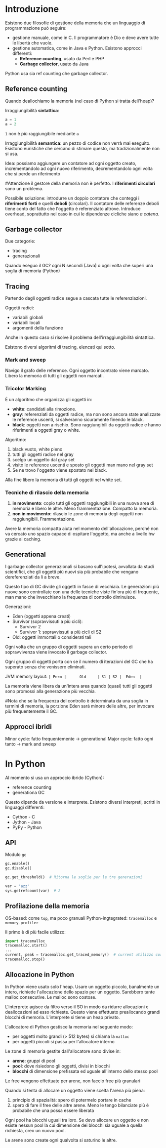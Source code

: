 # Introduzione
Esistono due filosofie di gestione della memoria che un linguaggio di programmazione può seguire:
- gestione manuale, come in C. Il programmatore è Dio e deve avere tutte le libertà che vuole.
- gestione automatica, come in Java e Python. Esistono approcci differenti:
	- **Reference counting**, usato da Perl e PHP
	- **Garbage collector**, usato da Java

Python usa sia ref counting che garbage collector.

## Reference counting
Quando deallochiamo la memoria (nel caso di Python si tratta dell'heap)?

Irraggiungibilità **sintattica**:
```Python
a = 1
a = 2
```
`1` non è più raggiungibile mediante `a`

Irraggiungibilità **semantica**: un pezzo di codice non verrà mai eseguito. Esistono euristiche che cercano di stimare questo, ma tradizionalmente non si usa.

Idea: possiamo aggiungere un contatore ad ogni oggetto creato, incrementandolo ad ogni nuovo riferimento, decrementandolo ogni volta che si perde un riferimento

#Attenzione il gestore della memoria non è perfetto. I **riferimenti circolari** sono un problema.

Possibile soluzione: introdurre un doppio contatore che conteggi i **riferimenti forti** e quelli **deboli** (circolari). Il contatore delle referenze deboli tiene conto del fatto che l'oggetto è referenziato altrove. Introduce overhead, soprattutto nel caso in cui le dipendenze cicliche siano *a catena*.

## Garbage collector
Due categorie:
- tracing
- generazionali

Quando eseguo il GC? ogni N secondi (Java) o ogni volta che superi una soglia di memoria (Python)
## Tracing
Partendo dagli oggetti radice segue a cascata tutte le referenziazioni.

Oggetti radici:
- variabili globali
- variabili locali
- argomenti della funzione

Anche in questo caso si risolve il problema dell'irraggiungibilità sintattica.

Esistono diversi algoritmi di tracing, elencati qui sotto.
### Mark and sweep
Navigo il grafo delle reference. Ogni oggetto incontrato viene marcato. Libero la memoria di tutti gli oggetti non marcati.

### Tricolor Marking
È un algoritmo che organizza gli oggetti in:
- **white**: candidati alla rimozione.
- **gray**: referenziati da oggetti radice, ma non sono ancora state analizzate le reference uscenti, si salveranno sicuramente finendo le black.
- **black**: oggetti non a rischio. Sono raggiungibili da oggetti radice e hanno riferimenti a oggetti gray o white.

Algoritmo:
1. black vuoto, white pieno
2. tutti gli oggetti radice nel gray
3. scelgo un oggetto dal gray set
4. visito le reference uscenti e sposto gli oggetti man mano nel gray set
5. Se ne trovo l'oggetto viene spostato nel black.

Alla fine libero la memoria di tutti gli oggetti nel white set.

### Tecniche di rilascio della memoria
1. **in movimento**: copio tutti gli oggetti raggiungibili in una nuova area di memoria e libero le altre. Meno frammentazione. Compatto la memoria.
2. **non in movimento**: rilascio le zone di memoria degli oggetti non raggiungibili. Frammentazione.

Avere la memoria compatta aiuta nel momento dell'allocazione, perché non va cercato uno spazio capace di ospitare l'oggetto, ma anche a livello hw grazie al caching.

## Generational
I garbage collector generazionali si basano sull'ipotesi, avvallata da studi scientifici, che gli oggetti più nuovi sia più probabile che vengano dereferenziati da lì a breve.

Questo tipo di GC divide gli oggetti in fasce di vecchiaia. Le generazioni più nuove sono controllate con una delle tecniche viste fin'ora più di frequente, man mano che invecchiano la frequenza di controllo diminuisce.

Generazioni:
- Eden (oggetti appena creati)
- Survivor (sopravvissuti a più cicli):
	- Survivor 2
	- Survivor 1: sopravvissuti a più cicli di S2
- Old: oggetti immortali o considerati tali

Ogni volta che un gruppo di oggetti supera un certo periodo di sopravvivenza viene invocato il garbage collector.

Ogni gruppo di oggetti porta con se il numero di iterazioni del GC che ha superato senza che venissero eliminati.

JVM memory layout: `| Perm |      Old     | S1 | S2 |  Eden  |`

La memoria viene libera da un'intera area quando (quasi) tutti gli oggetti sono promossi alla generazione più vecchia.

#Nota che se la frequenza del controllo è determinata da una soglia in termini di memoria, la porzione Eden sarà minore delle altre, per invocare più frequentemente il GC.

## Approcci ibridi
Minor cycle: fatto frequentemente -> generational
Major cycle: fatto ogni tanto -> mark and sweep

# In Python
Al momento si usa un approccio ibrido (Cython):
- reference counting
- generationa GC

Questo dipende da versione e interprete. Esistono diversi interpreti, scritti in linguaggi differenti:
- Cython - C
- Jython - Java
- PyPy - Python

## API
Modulo `gc`

```Python
gc.enable()
gc.disable()

gc.get_threshold()  # Ritorna le soglie per le tre generazioni
```

```Python
var = 'azz'
sys.getrefcount(var)  # 2
```

## Profilazione della memoria
OS-based: come `top`, ma poco granuali
Python-ingtegrated: `tracemalloc` e `memory-profiler`

Il primo è di più facile utilizzo:
```Python
import tracemalloc
tracemalloc.start()
...
current, peak = tracemalloc.get_traced_memory()  # current utilizzo corrente e peak utilizzo di picco precedente
tracemalloc.stop()
```

## Allocazione in Python
In Python viene usato solo l'heap. Usare un oggetto piccolo, banalmente un intero, richiede l'allocazione dello spazio per un oggetto. Sarebbero tante malloc consecutive. Le malloc sono costose.

L'interprete agisce da filtro verso il SO in modo da ridurre allocazioni e deallocazioni ad esso richieste. Questo viene effettuato preallocando grandi blocchi di memoria. L'interprete si tiene un heap privato.

L'allocatore di Python gestisce la memoria nel seguente modo:
- per oggetti molto grandi (> 512 bytes) si chiama la `malloc`
- per oggetti piccoli si passa per l'allocatore interno

Le zone di memoria gestite dall'allocatore sono divise in:
- **arene**: gruppi di pool
- **pool**: dove risiedono gli oggetti, divisi in blocchi
- **blocchi** di dimensione prefissata ed uguale all'interno dello stesso pool

Le free vengono effettuate per arene, non faccio free più granulari

Quando si tenta di allocare un oggetto viene scelta l'arena più piena:
1. principio di spazialità: spero di potermelo portare in cache
2. spero di fare il free delle altre arene. Meno le tengo bilanciate più è probabile che una possa essere liberata

Ogni pool ha blocchi uguali tra loro. Se devo allocare un oggetto e non esiste nessun pool la cui dimensione dei blocchi sia uguale a quella richiesta, creo un nuovo pool.

Le arene sono create ogni qualvolta si saturino le altre.


